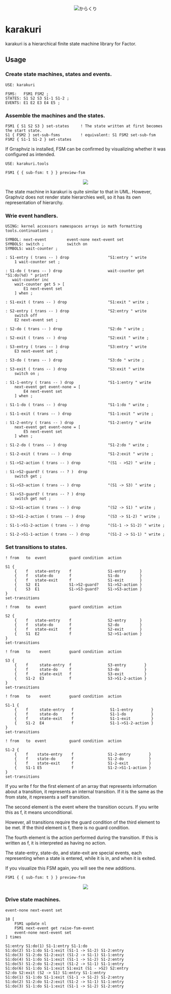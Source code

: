 <div align="center">
<img src="/images/karakuri.png" title="からくり">
</div>


# karakuri

karakuri is a hierarchical finite state machine library for Factor.



## Usage

### Create state machines, states and events.

```
USE: karakuri

FSMS:   FSM1 FSM2 ;
STATES: S1 S2 S3 S1-1 S1-2 ;
EVENTS: E1 E2 E3 E4 E5 ;
```

### Assemble the machines and the states.

```
FSM1 { S1 S2 S3 } set-states     ! The state written at first becomes the start state.
S1 { FSM2 } set-sub-fsms         ! equivalent: S1 FSM2 set-sub-fsm
FSM2 { S1-1 S1-2 } set-states
```

If Grraphviz is installed, FSM can be confirmed by visualizing whether it was configured as intended.

```
USE: karakuri.tools
 
FSM1 { { sub-fsm: t } } preview-fsm
```

<div align="center">
<img src="/images/karakuri-usage1.png" >
</div>



The state machine in karakuri is quite similar to that in UML. However, Graphviz does not render state hierarchies well, so it has its own representation of hierarchy.

### Wrie event handlers.

```
USING: kernel accessors namespaces arrays io math formatting
tools.continuations ;

SYMBOL: next-event         event-none next-event set
SYMBOLS: switch ;          switch on
SYMBOLS: wait-counter ;

: S1-entry ( trans -- ) drop                 "S1:entry " write
    1 wait-counter set ;
  
: S1-do ( trans -- ) drop                    wait-counter get "S1:do(%d) " printf
   wait-counter inc
    wait-counter get 5 > [
        E1 next-event set
    ] when ;

: S1-exit ( trans -- ) drop                  "S1:exit " write ;

: S2-entry ( trans -- ) drop                 "S2:entry " write
    switch off 
    E2 next-event set ;

: S2-do ( trans -- ) drop                    "S2:do " write ;

: S2-exit ( trans -- ) drop                  "S2:exit " write ;

: S3-entry ( trans -- ) drop                 "S3:entry " write
    E3 next-event set ;

: S3-do ( trans -- ) drop                    "S3:do " write ;

: S3-exit ( trans -- ) drop                  "S3:exit " write
    switch on ;

: S1-1-entry ( trans -- ) drop               "S1-1:entry " write
    next-event get event-none = [
        E4 next-event set
    ] when ;

: S1-1-do ( trans -- ) drop                  "S1-1:do " write ;

: S1-1-exit ( trans -- ) drop                "S1-1:exit " write ; 

: S1-2-entry ( trans -- ) drop               "S1-2:entry " write
    next-event get event-none = [
        E5 next-event set
    ] when ;

: S1-2-do ( trans -- ) drop                  "S1-2:do " write ;

: S1-2-exit ( trans -- ) drop                "S1-2:exit " write ;

: S1->S2-action ( trans -- ) drop            "(S1 - >S2) " write ;

: S1->S2-guard? ( trans -- ? )  drop
    switch get ;

: S1->S3-action ( trans -- ) drop            "(S1 -> S3) " write ;

: S1->S3-guard? ( trans -- ? ) drop
    switch get not ;

: S2->S1-action ( trans -- ) drop            "(S2 -> S1) " write ;

: S3->S1-2-action ( trans -- ) drop          "(S3 -> S1-2) " write ;

: S1-1->S1-2-action ( trans -- ) drop        "(S1-1 -> S1-2) " write ;

: S1-2->S1-1-action ( trans -- ) drop        "(S1-2 -> S1-1) " write ;
```

### Set transitions to states.

```
! from   to  event          guard condition  action

S1 {
    {    f   state-entry    f                S1-entry      }
    {    f   state-do       f                S1-do         }
    {    f   state-exit     f                S1-exit       }
    {    S2  E1             S1->S2-guard?    S1->S2-action }
    {    S3  E1             S1->S3-guard?    S1->S3-action }   
}
set-transitions

! from   to  event          guard condition  action

S2 {
    {    f   state-entry    f                S2-entry      }
    {    f   state-do       f                S2-do         }
    {    f   state-exit     f                S2-exit       }
    {    S1  E2             f                S2->S1-action }    
}
set-transitions

! from   to    event        guard condition  action

S3 {
    {    f     state-entry  f                S3-entry        }
    {    f     state-do     f                S3-do           }
    {    f     state-exit   f                S3-exit         }
    {    S1-2  E3           f                S3->S1-2-action }
}
set-transitions

! from   to    event        guard condition  action

S1-1 {
    {    f     state-entry   f                S1-1-entry        }
    {    f     state-do      f                S1-1-do           }
    {    f     state-exit    f                S1-1-exit         }
    {    S1-2  E4            f                S1-1->S1-2-action }
}
set-transitions

! from   to  event          guard condition  action

S1-2 {
    {    f    state-entry    f               S1-2-entry        }
    {    f    state-do       f               S1-2-do           }
    {    f    state-exit     f               S1-2-exit         }
    {    S1-1 E5             f               S1-2->S1-1-action }
}
set-transitions
```

If you write f for the first element of an array that represents information about a transition, it represents an internal transition. If it is the same as the from state, it represents a self transition.

The second element is the event where the transition occurs. If you write this as f, it means unconditional.

However, all transitions require the guard condition of the third element to be met. If the third element is f, there is no guard condition.

The fourth element is the action performed during the transition. If this is written as f, it is interpreted as having no action.

The state-entry, state-do, and state-exit are special events, each representing when a state is entered, while it is in, and when it is exited.

If you visualize this FSM again, you will see the new additions.

``` 
FSM1 { { sub-fsm: t } } preview-fsm
```

<div align="center">
<img src="/images/karakuri-usage2.png" >
</div>


### Drive state machines.

```
event-none next-event set
    
10 [
    FSM1 update nl
    FSM1 next-event get raise-fsm-event
    event-none next-event set
] times
```

```
S1:entry S1:do(1) S1-1:entry S1-1:do 
S1:do(2) S1-1:do S1-1:exit (S1-1 -> S1-2) S1-2:entry 
S1:do(3) S1-2:do S1-2:exit (S1-2 -> S1-1) S1-1:entry 
S1:do(4) S1-1:do S1-1:exit (S1-1 -> S1-2) S1-2:entry 
S1:do(5) S1-2:do S1-2:exit (S1-2 -> S1-1) S1-1:entry 
S1:do(6) S1-1:do S1-1:exit S1:exit (S1 - >S2) S2:entry 
S2:do S2:exit (S2 -> S1) S1:entry S1-1:entry 
S1:do(1) S1-1:do S1-1:exit (S1-1 -> S1-2) S1-2:entry 
S1:do(2) S1-2:do S1-2:exit (S1-2 -> S1-1) S1-1:entry 
S1:do(3) S1-1:do S1-1:exit (S1-1 -> S1-2) S1-2:entry 
```